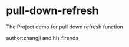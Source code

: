 pull-down-refresh
=================

The Project demo for pull down refresh function

author:zhangji and his firends
